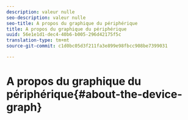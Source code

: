 ```yaml
---
description: valeur nulle
seo-description: valeur nulle
seo-title: A propos du graphique du périphérique
title: A propos du graphique du périphérique
uuid: 56e1e1d1-dec4-40b6-b005-296d42175f5c
translation-type: tm+mt
source-git-commit: c1d0bc05d3f211fa3e899e98fbcc908be7399031

---
```



# A propos du graphique du périphérique{#about-the-device-graph}

